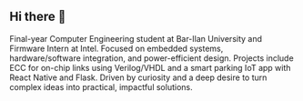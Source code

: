 ## Hi there 👋

Final-year Computer Engineering student at Bar-Ilan University and Firmware Intern at Intel.
Focused on embedded systems, hardware/software integration, and power-efficient design.
Projects include ECC for on-chip links using Verilog/VHDL and a smart parking IoT app with React Native and Flask.
Driven by curiosity and a deep desire to turn complex ideas into practical, impactful solutions.

